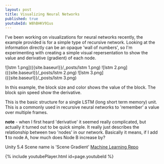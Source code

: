 ```yaml
---
layout: post
title: Visualizing Neural Networks
published: true
youtubeId: W8hBHKV91us
---
```


I've been working on visualizations for neural networks recently, the example provided is for a simple type of recursive network. Looking at the information directly can be an opaque 'wall of numbers', so I'm experimenting with creating a simple visual repersentation to show the value and derivative (gradient) of each node.

![lstm 1.png]({{site.baseurl}}/_posts/lstm 1.png)
![lstm 2.png]({{site.baseurl}}/_posts/lstm 2.png)
![lstm 3.png]({{site.baseurl}}/_posts/lstm 3.png)

In this example, the block size and color shows the value of the block. The block spin speed show the derivative. 

This is the basic structure for a single LSTM (long short term memory) unit. This is a commonly used in recursive neural networks to 'remember' a value over multiple frames.

**note** - when I first heard 'derivative' it seemed really complicated, but actually it turned out to be quick simple. It really just describes the relationship between two 'nodes' in our network. Basically it means, if I add **1** to node A, how much does Node B increase by?

Unity 5.4
Scene name is 'Scene Gradient'
[Machine Learning Repo](link:https://github.com/F286/Machine-Learning)

{% include youtubePlayer.html id=page.youtubeId %}
